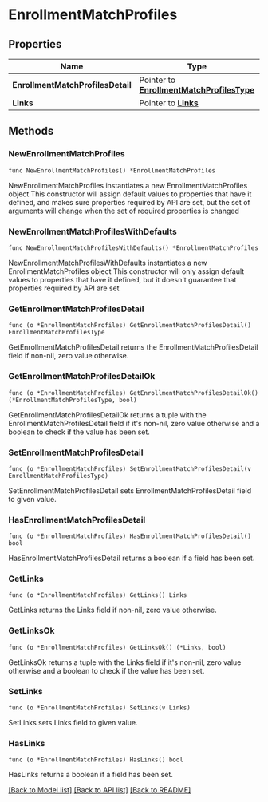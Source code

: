 # EnrollmentMatchProfiles

## Properties

Name | Type | Description | Notes
------------ | ------------- | ------------- | -------------
**EnrollmentMatchProfilesDetail** | Pointer to [**EnrollmentMatchProfilesType**](EnrollmentMatchProfilesType.md) |  | [optional] 
**Links** | Pointer to [**Links**](Links.md) |  | [optional] 

## Methods

### NewEnrollmentMatchProfiles

`func NewEnrollmentMatchProfiles() *EnrollmentMatchProfiles`

NewEnrollmentMatchProfiles instantiates a new EnrollmentMatchProfiles object
This constructor will assign default values to properties that have it defined,
and makes sure properties required by API are set, but the set of arguments
will change when the set of required properties is changed

### NewEnrollmentMatchProfilesWithDefaults

`func NewEnrollmentMatchProfilesWithDefaults() *EnrollmentMatchProfiles`

NewEnrollmentMatchProfilesWithDefaults instantiates a new EnrollmentMatchProfiles object
This constructor will only assign default values to properties that have it defined,
but it doesn't guarantee that properties required by API are set

### GetEnrollmentMatchProfilesDetail

`func (o *EnrollmentMatchProfiles) GetEnrollmentMatchProfilesDetail() EnrollmentMatchProfilesType`

GetEnrollmentMatchProfilesDetail returns the EnrollmentMatchProfilesDetail field if non-nil, zero value otherwise.

### GetEnrollmentMatchProfilesDetailOk

`func (o *EnrollmentMatchProfiles) GetEnrollmentMatchProfilesDetailOk() (*EnrollmentMatchProfilesType, bool)`

GetEnrollmentMatchProfilesDetailOk returns a tuple with the EnrollmentMatchProfilesDetail field if it's non-nil, zero value otherwise
and a boolean to check if the value has been set.

### SetEnrollmentMatchProfilesDetail

`func (o *EnrollmentMatchProfiles) SetEnrollmentMatchProfilesDetail(v EnrollmentMatchProfilesType)`

SetEnrollmentMatchProfilesDetail sets EnrollmentMatchProfilesDetail field to given value.

### HasEnrollmentMatchProfilesDetail

`func (o *EnrollmentMatchProfiles) HasEnrollmentMatchProfilesDetail() bool`

HasEnrollmentMatchProfilesDetail returns a boolean if a field has been set.

### GetLinks

`func (o *EnrollmentMatchProfiles) GetLinks() Links`

GetLinks returns the Links field if non-nil, zero value otherwise.

### GetLinksOk

`func (o *EnrollmentMatchProfiles) GetLinksOk() (*Links, bool)`

GetLinksOk returns a tuple with the Links field if it's non-nil, zero value otherwise
and a boolean to check if the value has been set.

### SetLinks

`func (o *EnrollmentMatchProfiles) SetLinks(v Links)`

SetLinks sets Links field to given value.

### HasLinks

`func (o *EnrollmentMatchProfiles) HasLinks() bool`

HasLinks returns a boolean if a field has been set.


[[Back to Model list]](../README.md#documentation-for-models) [[Back to API list]](../README.md#documentation-for-api-endpoints) [[Back to README]](../README.md)


